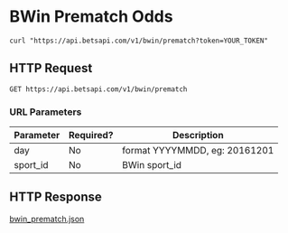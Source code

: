 # BWin Prematch Odds

```shell
curl "https://api.betsapi.com/v1/bwin/prematch?token=YOUR_TOKEN"
```

## HTTP Request

`GET https://api.betsapi.com/v1/bwin/prematch`

### URL Parameters

Parameter | Required? | Description
--------- | ------- | -----------
day | No | format YYYYMMDD, eg: 20161201
sport_id | No | BWin sport_id

## HTTP Response

[bwin_prematch.json](samples/bwin_prematch.json)